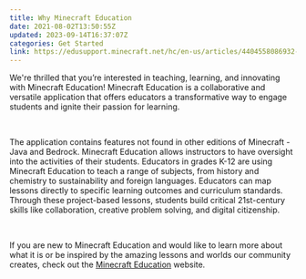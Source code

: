 ```yaml
---
title: Why Minecraft Education
date: 2021-08-02T13:50:55Z
updated: 2023-09-14T16:37:07Z
categories: Get Started
link: https://edusupport.minecraft.net/hc/en-us/articles/4404558086932-Why-Minecraft-Education
---
```


We're thrilled that you’re interested in teaching, learning, and innovating with Minecraft Education! Minecraft Education is a collaborative and versatile application that offers educators a transformative way to engage students and ignite their passion for learning.

 

The application contains features not found in other editions of Minecraft - Java and Bedrock. Minecraft Education allows instructors to have oversight into the activities of their students. Educators in grades K-12 are using Minecraft Education to teach a range of subjects, from history and chemistry to sustainability and foreign languages. Educators can map lessons directly to specific learning outcomes and curriculum standards. Through these project-based lessons, students build critical 21st-century skills like collaboration, creative problem solving, and digital citizenship.

 

If you are new to Minecraft Education and would like to learn more about what it is or be inspired by the amazing lessons and worlds our community creates, check out the [Minecraft Education](http://education.minecraft.net/) website.
